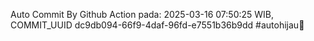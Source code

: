 Auto Commit By Github Action pada: 2025-03-16 07:50:25 WIB, COMMIT_UUID dc9db094-66f9-4daf-96fd-e7551b36b9dd #autohijau🗿

